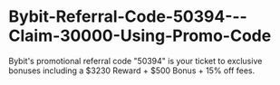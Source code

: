 # Bybit-Referral-Code-50394---Claim-30000-Using-Promo-Code
Bybit's promotional referral code "50394" is your ticket to exclusive bonuses including a $3230 Reward + $500 Bonus + 15% off fees.
